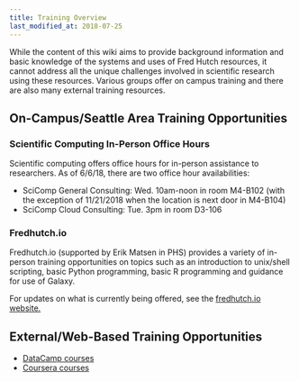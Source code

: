 ```yaml
---
title: Training Overview
last_modified_at: 2018-07-25
---
```

While the content of this wiki aims to provide background information and basic knowledge of the systems and uses of Fred Hutch resources, it cannot address all the unique challenges involved in scientific research using these resources.  Various groups offer on campus training and there are also many external training resources.  

## On-Campus/Seattle Area Training Opportunities
### Scientific Computing In-Person Office Hours
Scientific computing offers office hours for in-person assistance to researchers.  As of 6/6/18, there are two office hour availabilities:

- SciComp General Consulting: Wed. 10am-noon in room M4-B102 (with the exception of 11/21/2018 when the location is next door in M4-B104)
- SciComp Cloud Consulting: Tue. 3pm in room D3-106


### Fredhutch.io
Fredhutch.io (supported by Erik Matsen in PHS) provides a variety of in-person training opportunities on topics such as an introduction to unix/shell scripting, basic Python programming, basic R programming and guidance for use of Galaxy.  

For updates on what is currently being offered, see the [fredhutch.io website.](http://www.fredhutch.io/)


## External/Web-Based Training Opportunities

- [DataCamp courses](https://www.datacamp.com/)
- [Coursera courses](https://www.coursera.org/)
